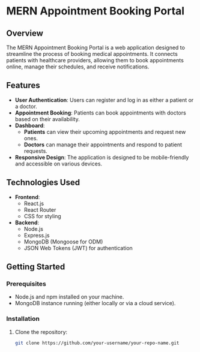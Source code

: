 # MERN Appointment Booking Portal

## Overview

The MERN Appointment Booking Portal is a web application designed to streamline the process of booking medical appointments. It connects patients with healthcare providers, allowing them to book appointments online, manage their schedules, and receive notifications.

## Features

- **User Authentication**: Users can register and log in as either a patient or a doctor.
- **Appointment Booking**: Patients can book appointments with doctors based on their availability.
- **Dashboard**: 
  - **Patients** can view their upcoming appointments and request new ones.
  - **Doctors** can manage their appointments and respond to patient requests.
- **Responsive Design**: The application is designed to be mobile-friendly and accessible on various devices.

## Technologies Used

- **Frontend**: 
  - React.js
  - React Router
  - CSS for styling
- **Backend**: 
  - Node.js
  - Express.js
  - MongoDB (Mongoose for ODM)
  - JSON Web Tokens (JWT) for authentication

## Getting Started

### Prerequisites

- Node.js and npm installed on your machine.
- MongoDB instance running (either locally or via a cloud service).

### Installation

1. Clone the repository:

   ```bash
   git clone https://github.com/your-username/your-repo-name.git
